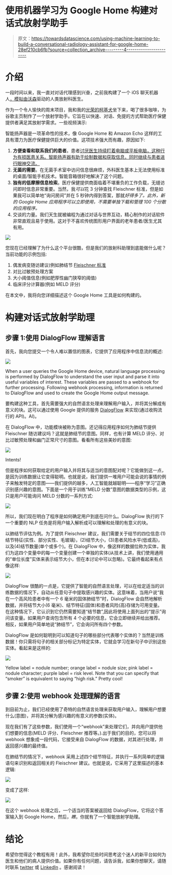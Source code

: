 # 使用机器学习为 Google Home 构建对话式放射学助手

> 原文：<https://towardsdatascience.com/using-machine-learning-to-build-a-conversational-radiology-assistant-for-google-home-28ef210cb6fb?source=collection_archive---------4----------------------->

# 介绍

一段时间以来，我一直对对话代理感到兴奋，之前我构建了一个 iOS 聊天机器人[，模拟由](https://www.healthline.com/health-news/artificial-intelligence-car-radiology)[沃森](https://www.ibm.com/cloud/ai)驱动的人类放射科医生。

作为一个令人愉快的周末项目，我和我的[光荣的柯基犬](https://www.facebook.com/photo.php?fbid=10105899973328058&set=picfp.10703792.10105584532883238&type=3&theater)坐下来，喝了很多咖啡，为谷歌主页制作了一个放射学助手。它旨在以快速、对话、免提的方式帮助医疗保健提供者满足其放射学需求。一些视频演示:

智能扬声器是一项革命性的技术，像 Google Home 和 Amazon Echo 这样的工具有潜力为医疗保健提供巨大的价值。这项技术强大而有趣，原因如下:

1.  **方便查看和联系我们的患者**。患者[讨厌医生持续盯着电脑或平板电脑，这种行为有损医患关系。智能扬声器有助于绘制数据和获取信息，同时继续与患者进行眼神交流。](https://www.wsj.com/articles/is-your-doctor-getting-too-much-screen-time-1450118616)
2.  **无菌的需要**。在无菌手术室中访问信息很麻烦，外科医生基本上无法使用标准的桌面/智能手机技术。智能音箱很好地解决了这个问题。
3.  **独有的低摩擦信息检索**。医疗保健提供商面临着不堪重负的工作负载，无缝访问即时信息非常重要。当然，我*可以*花 3 分钟查找 Fleischner 标准，但是如果我可以简单地“询问房间”并在 5 秒钟内得到答案，那就*好得多了。此外，新的 Google Home 应用程序可以立即使用，不需要单独下载和管理 100 个分散的应用程序。*
4.  交谈的力量。我们天生就被编程为通过对话与世界互动，精心制作的对话软件非常直观且易于使用。这对于不喜欢传统图形用户界面的老年患者/医生尤其有用。

![](img/15a32462b133d10ef389654699aa4f12.png)

您现在已经理解了为什么这个平台很酷，但是我们的放射科助理到底能做什么呢？当前功能的示例包括:

1.  偶发病变随访建议(例如肺结节 [Fleischner 标准](http://pubs.rsna.org/doi/full/10.1148/radiol.2017161659)
2.  对比过敏预处理方案
3.  大小阈值信息(例如肥厚性幽门狭窄的阈值)
4.  临床评分计算器(例如 MELD 评分)

在本文中，我将向您详细描述这个 Google Home 工具是如何构建的。

# 构建对话式放射学助理

## 步骤 1:使用 DialogFlow 理解语言

首先，我向您提交一个令人难以置信的图表，它提供了应用程序中信息流的概述:

![](img/1029de8b9dd4def8426bda61cd9b008e.png)

When a user queries the Google Home device, natural language processing is performed by DialogFlow to understand the user input and parse it into useful variables of interest. These variables are passed to a webhook for further processing. Following webhook processing, information is returned to DialogFlow and used to create the Google Home output message.

要构建这种工具，首先需要强大的自然语言处理来理解用户输入，并将其分解成有意义的块。这可以通过使用 Google 提供的服务 [DialogFlow](https://dialogflow.com/) 来实现(通过收购流行的 API)。AI)。

在 DialogFlow 中，功能模块被称为意图。还记得应用程序如何为肺结节提供 Fleischner 随访建议吗？这就是肺结节的意图。同样，也有计算 MELD 评分、对比过敏预处理和幽门正常尺寸的意图。看看所有这些美妙的意图:

![](img/c53e12146a267890a555b52f6b220b02.png)

Intents!

但是程序如何获取给定的用户输入并将其与适当的意图配对呢？它能做到这一点，是因为训练数据让它变得聪明。也就是说，我们提供一堆用户可能会说的事情的例子来触发特定的意图——我们提供的越多，人工智能就越聪明——程序“学习”正确识别感兴趣的意图。下面是一个用于训练“MELD 分数”意图的数据类型的示例，这只是用户可能询问 MELD 分数的一系列方式:

![](img/a43cf832a93bec24491c43eb4999d0ba.png)

所以，我们现在明白了程序是如何确定用户到底在问什么。DialogFlow 执行的下一个重要的 NLP 任务是将用户输入解析成可以理解和处理的有意义的块。

以肺结节评估为例。为了提供 Fleischner 建议，我们需要关于结节的四位信息:(1)结节特征(实性、部分实性、毛玻璃)，(2)结节大小，(3)患者风险水平(低或高)，以及(4)结节数量(单个或多个)。在 DialogFlow 中，像这样的数据位称为实体，我们为这四个变量中的每一个变量创建一个单独的实体(从技术上讲，我们使用通用的“单位长度”实体来表示结节大小，但在本讨论中可以忽略)。它最终看起来有点像这样:

![](img/fd336846d7b68bbecb46e8096e3884e0.png)

DialogFlow 很酷的一点是，它提供了智能的自然语言处理，可以在给定适当的训练数据的情况下，自动从任意句子中提取感兴趣的实体。这意味着，当用户说“我在一个高风险患者中有一个 6 毫米的固体肺结节”时，DialogFlow 会自然地解析数据，并将结节大小(6 毫米)、结节特征(固体)和患者风险(高)存储为可用变量。在这种情况下，它认识到它仍然需要知道“结节数”,因此将使用上面列出的“提示”询问该变量。如果用户查询包含所有 4 个必要的信息，它会立即继续并给出推荐。相反，如果用户简单地说“肺结节”，它会询问所有四个参数。

DialogFlow 是如何聪明到可以知道句子的哪些部分代表哪个实体的？当然是训练数据！你只需将句子的相关部分标记为特定实体，它就会学习在新句子中识别这些实体。看起来是这样的:

![](img/51b6448b72ddcfaf7e505a42c880fc2c.png)

Yellow label = nodule number; orange label = nodule size; pink label = nodule character; purple label = risk level. Note that you can specify that “smoker” is equivalent to saying “high risk.” Pretty cool!

## 步骤 2:使用 webhook 处理理解的语言

到目前为止，我们已经使用了奇特的自然语言处理来获取用户输入，理解用户想要什么(意图)，并将其分解为感兴趣的有意义的参数(实体)。

现在我们有了这些参数，我们使用一个“webhook”来处理它们，并向用户提供他们想要的信息(MELD 评分、Fleischner 推荐等。).出于我们的目的，您可以将 webhook 想象成一段代码，它接受来自 DialogFlow 的数据，对其进行处理，并返回感兴趣的最终值。

在肺结节的情况下，webhook 采用上述四个结节特征，并执行一系列简单的逻辑语句来识别和返回相关的 Fleischner 建议。也就是说，它采用了这里描述的基本逻辑:

![](img/5bc423accbbb89264ff4fe5ee081c1d4.png)

变成了这样:

![](img/e3e23638368f35d444cf456d55ce4545.png)

在这个 webhook 处理之后，一个适当的答案被返回给 DialogFlow，它将这个答案输入到 Google Home，然后，*瞧*，你就有了一个智能放射学助理。

# 结论

希望你觉得这个教程有用！此外，我希望你花些时间思考这个迷人的新平台如何为医生和他们的病人提供价值。如果你有任何问题，请告诉我，如果你想聊天，请随时联系 [twitter](https://twitter.com/kevinsealsmd) 或 [LinkedIn](https://www.linkedin.com/in/kevinsealsmd/) 。感谢阅读！
